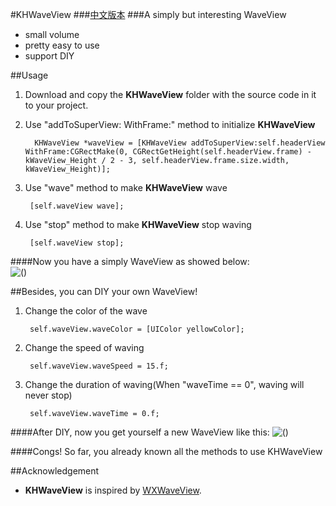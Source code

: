 #KHWaveView
###[中文版本]()
###A simply but interesting WaveView
- small volume
- pretty easy to use
- support DIY 


##Usage

1.  Download and copy the **KHWaveView** folder with the source code in it to your project.

2. Use "addToSuperView: WithFrame:" method to initialize **KHWaveView**

         KHWaveView *waveView = [KHWaveView addToSuperView:self.headerView WithFrame:CGRectMake(0, CGRectGetHeight(self.headerView.frame) - kWaveView_Height / 2 - 3, self.headerView.frame.size.width, kWaveView_Height)];

        
3. Use "wave" method to make **KHWaveView** wave
	 	
	 	[self.waveView wave];

4. Use "stop" method to make **KHWaveView** stop waving

		[self.waveView stop];


####Now you have a simply WaveView as showed below:  
![()](https://github.com/ArronZhangKH/KH_Resources/blob/master/KHWaveView_Demo01.gif?raw=true)

  
  
##Besides, you can DIY your own WaveView!
1. Change the color of the wave
	 	
	 	self.waveView.waveColor = [UIColor yellowColor];
2. Change the speed of waving

		self.waveView.waveSpeed = 15.f;
3. Change the duration of waving(When "waveTime == 0", waving will never stop)

		self.waveView.waveTime = 0.f;

####After DIY, now you get yourself a new WaveView like this:
![()](https://github.com/ArronZhangKH/KH_Resources/blob/master/KHWaveView_Demo02.gif?raw=true)   
 
   	
####Congs! So far, you already known all the methods to use KHWaveView

##Acknowledgement
- **KHWaveView** is inspired by [WXWaveView](https://github.com/WelkinXie/WXWaveView).


